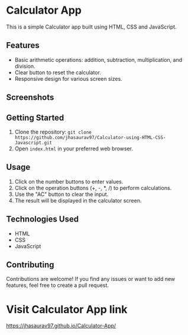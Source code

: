# Calculator App

This is a simple Calculator app built using HTML, CSS and JavaScript.

## Features

- Basic arithmetic operations: addition, subtraction, multiplication, and division.
- Clear button to reset the calculator.
- Responsive design for various screen sizes.

## Screenshots



## Getting Started

1. Clone the repository: `git clone https://github.com/jhasaurav97/Calculator-using-HTML-CSS-Javascript.git`
2. Open `index.html` in your preferred web browser.

## Usage

1. Click on the number buttons to enter values.
2. Click on the operation buttons (+, -, *, /) to perform calculations.
3. Use the "AC" button to clear the input.
4. The result will be displayed in the calculator screen.

## Technologies Used

- HTML
- CSS
- JavaScript 

## Contributing

Contributions are welcome! If you find any issues or want to add new features, feel free to create a pull request.

# Visit Calculator App link

https://jhasaurav97.github.io/Calculator-App/
